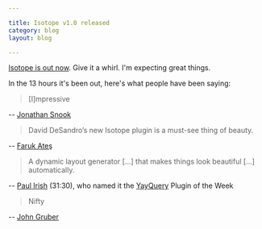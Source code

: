 ```yaml
---

title: Isotope v1.0 released
category: blog
layout: blog

---
```


[Isotope is out now](http://isotope.metafizzy.co). Give it a whirl. I'm expecting great things.

In the 13 hours it's been out, here's what people have been saying:

> [I]mpressive

-- [Jonathan Snook](http://twitter.com/#!/snookca/status/34636082263887874)

> David DeSandro’s new Isotope plugin is a must-see thing of beauty.

-- [Faruk Ateş](http://farukat.es/journal/2011/02/518-isotope-jquery-masonry-coreanimation)

> A dynamic layout generator [...] that makes things look beautiful [...] automatically.

-- [Paul Irish](http://vimeo.com/19578621) (31:30), who named it the [YayQuery](http://yayquery.com) Plugin of the Week

> Nifty

-- [John Gruber](http://daringfireball.net/linked/2011/02/07/isotope)
